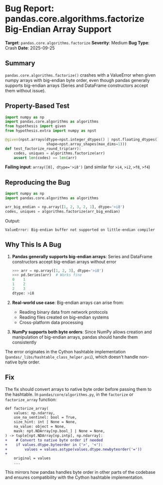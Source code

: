 # Bug Report: pandas.core.algorithms.factorize Big-Endian Array Support

**Target**: `pandas.core.algorithms.factorize`
**Severity**: Medium
**Bug Type**: Crash
**Date**: 2025-09-25

## Summary

`pandas.core.algorithms.factorize()` crashes with a ValueError when given numpy arrays with big-endian byte order, even though pandas generally supports big-endian arrays (Series and DataFrame constructors accept them without issue).

## Property-Based Test

```python
import numpy as np
import pandas.core.algorithms as algorithms
from hypothesis import given
from hypothesis.extra import numpy as npst

@given(npst.arrays(dtype=npst.integer_dtypes() | npst.floating_dtypes(),
                   shape=npst.array_shapes(max_dims=1)))
def test_factorize_round_trip(arr):
    codes, uniques = algorithms.factorize(arr)
    assert len(codes) == len(arr)
```

**Failing input**: `array([0], dtype='>i8')` (and similar for `>i4`, `>i2`, `>f8`, `>f4`)

## Reproducing the Bug

```python
import numpy as np
import pandas.core.algorithms as algorithms

arr_big_endian = np.array([1, 2, 3, 2, 1], dtype='>i8')
codes, uniques = algorithms.factorize(arr_big_endian)
```

Output:
```
ValueError: Big-endian buffer not supported on little-endian compiler
```

## Why This Is A Bug

1. **Pandas generally supports big-endian arrays**: Series and DataFrame constructors accept big-endian arrays without error
   ```python
   >>> arr = np.array([1, 2, 3], dtype='>i8')
   >>> pd.Series(arr)  # Works fine
   0    1
   1    2
   2    3
   dtype: >i8
   ```

2. **Real-world use case**: Big-endian arrays can arise from:
   - Reading binary data from network protocols
   - Reading files created on big-endian systems
   - Cross-platform data processing

3. **NumPy supports both byte orders**: Since NumPy allows creation and manipulation of big-endian arrays, pandas should handle them consistently

The error originates in the Cython hashtable implementation (`pandas/_libs/hashtable_class_helper.pxi`), which doesn't handle non-native byte order.

## Fix

The fix should convert arrays to native byte order before passing them to the hashtable. In `pandas/core/algorithms.py`, in the `factorize` or `factorize_array` function:

```diff
def factorize_array(
    values: np.ndarray,
    use_na_sentinel: bool = True,
    size_hint: int | None = None,
    na_value: object = None,
    mask: npt.NDArray[np.bool_] | None = None,
) -> tuple[npt.NDArray[np.intp], np.ndarray]:
+    # Convert to native byte order if needed
+    if values.dtype.byteorder in ('>', '<'):
+        values = values.astype(values.dtype.newbyteorder('='))
+
    original = values
    ...
```

This mirrors how pandas handles byte order in other parts of the codebase and ensures compatibility with the Cython hashtable implementation.